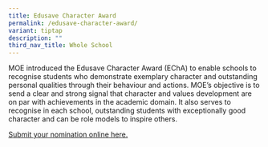 ```yaml
---
title: Edusave Character Award
permalink: /edusave-character-award/
variant: tiptap
description: ""
third_nav_title: Whole School
---
```

<p>MOE introduced the Edusave Character Award (EChA) to enable schools to
recognise students who demonstrate exemplary character and outstanding
personal qualities through their behaviour and actions. MOE’s objective
is to send a clear and strong signal that character and values development
are on par with achievements in the academic domain. It also serves to
recognise in each school, outstanding students with exceptionally good
character and can be role models to inspire others.&nbsp;</p>
<p><a href="https://go.gov.sg/rvecha25" rel="noopener nofollow" target="_blank">Submit your nomination online here.</a>
</p>
<p></p>
<p></p>